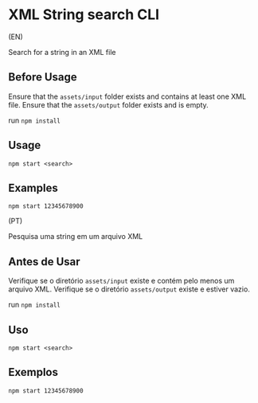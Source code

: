 # XML String search CLI

(EN)

Search for a string in an XML file

## Before Usage

Ensure that the `assets/input` folder exists and contains at least one XML file.
Ensure that the `assets/output` folder exists and is empty.

run `npm install`

## Usage

`npm start <search>`

## Examples

`npm start 12345678900`

(PT)

Pesquisa uma string em um arquivo XML

## Antes de Usar

Verifique se o diretório `assets/input` existe e contém pelo menos um arquivo XML.
Verifique se o diretório `assets/output` existe e estiver vazio.

run `npm install`

## Uso

`npm start <search>`

## Exemplos

`npm start 12345678900`
